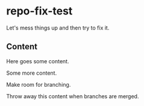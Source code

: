 # repo-fix-test

Let's mess things up and then try to fix it. 

## Content

Here goes some content.

Some more content.

Make room for branching.


Throw away this content when branches are merged.

